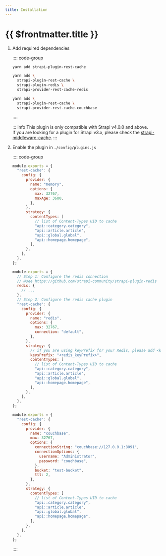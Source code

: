 ```yaml
---
title: Installation
---
```


# {{ $frontmatter.title }}

1. Add required dependencies

   :::: code-group

   ```bash [memory (default)]
   yarn add strapi-plugin-rest-cache
   ```

   ```bash [redis]
   yarn add \
     strapi-plugin-rest-cache \
     strapi-plugin-redis \
     strapi-provider-rest-cache-redis
   ```

   ```bash [couchbase]
   yarn add \
     strapi-plugin-rest-cache \
     strapi-provider-rest-cache-couchbase
   ```

   ::::

   ::: info
   This plugin is only compatible with Strapi v4.0.0 and above.  
   If you are looking for a plugin for Strapi v3.x, please check the [strapi-middleware-cache](https://github.com/patrixr/strapi-middleware-cache/).
   :::

1. Enable the plugin in `./config/plugins.js`

   :::: code-group

   ```js [memory (default)]
   module.exports = {
     "rest-cache": {
       config: {
         provider: {
           name: "memory",
           options: {
             max: 32767,
             maxAge: 3600,
           },
         },
         strategy: {
           contentTypes: [
             // list of Content-Types UID to cache
             "api::category.category",
             "api::article.article",
             "api::global.global",
             "api::homepage.homepage",
           ],
         },
       },
     },
   };
   ```

   ```js [redis]
   module.exports = {
     // Step 1: Configure the redis connection
     // @see https://github.com/strapi-community/strapi-plugin-redis
     redis: {
       // ...
     },
     // Step 2: Configure the redis cache plugin
     "rest-cache": {
       config: {
         provider: {
           name: "redis",
           options: {
             max: 32767,
             connection: "default",
           },
         },
         strategy: {
           // if you are using keyPrefix for your Redis, please add <keysPrefix>
           keysPrefix: "<redis_keyPrefix>",
           contentTypes: [
             // list of Content-Types UID to cache
             "api::category.category",
             "api::article.article",
             "api::global.global",
             "api::homepage.homepage",
           ],
         },
       },
     },
   };
   ```

   ```js [couchbase]
   module.exports = {
     "rest-cache": {
       config: {
         provider: {
           name: "couchbase",
           max: 32767,
           options: {
             connectionString: "couchbase://127.0.0.1:8091",
             connectionOptions: {
               username: "Administrator",
               password: "couchbase",
             },
             bucket: "test-bucket",
             ttl: 2,
           },
         },
         strategy: {
           contentTypes: [
             // list of Content-Types UID to cache
             "api::category.category",
             "api::article.article",
             "api::global.global",
             "api::homepage.homepage",
           ],
         },
       },
     },
   };
   ```

   ::::
